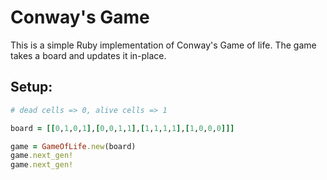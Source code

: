 # Conway's Game 

This is a simple Ruby implementation of Conway's Game of life.
The game takes a board and updates it in-place. 


## Setup: 

```ruby
# dead cells => 0, alive cells => 1

board = [[0,1,0,1],[0,0,1,1],[1,1,1,1],[1,0,0,0]]]

game = GameOfLife.new(board)
game.next_gen!
game.next_gen!
```

